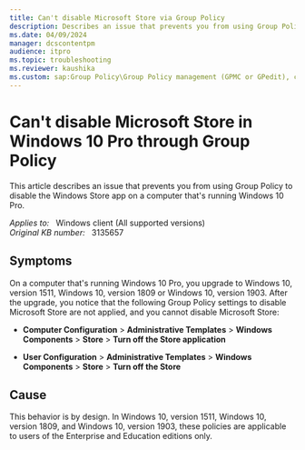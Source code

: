 ```yaml
---
title: Can't disable Microsoft Store via Group Policy
description: Describes an issue that prevents you from using Group Policy to disable the Windows Store app on a computer that's running Windows 10 Pro.
ms.date: 04/09/2024
manager: dcscontentpm
audience: itpro
ms.topic: troubleshooting
ms.reviewer: kaushika
ms.custom: sap:Group Policy\Group Policy management (GPMC or GPedit), csstroubleshoot
---
```

# Can't disable Microsoft Store in Windows 10 Pro through Group Policy

This article describes an issue that prevents you from using Group Policy to disable the Windows Store app on a computer that's running Windows 10 Pro.

_Applies to:_ &nbsp; Windows client (All supported versions)  
_Original KB number:_ &nbsp; 3135657

## Symptoms

On a computer that's running Windows 10 Pro, you upgrade to Windows 10, version 1511, Windows 10, version 1809 or Windows 10, version 1903. After the upgrade, you notice that the following Group Policy settings to disable Microsoft Store are not applied, and you cannot disable Microsoft Store:

- **Computer Configuration** > **Administrative Templates** > **Windows Components** > **Store** > **Turn off the Store application**

- **User Configuration** > **Administrative Templates** > **Windows Components** > **Store** > **Turn off the Store**

## Cause

This behavior is by design. In Windows 10, version 1511, Windows 10, version 1809, and Windows 10, version 1903, these policies are applicable to users of the Enterprise and Education editions only.
